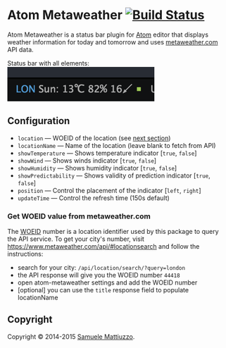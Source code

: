 # Atom Metaweather [![Build Status](https://travis-ci.org/samuele-mattiuzzo/atom-metaweather.svg?branch=master)](https://travis-ci.org/samuele-mattiuzzo/atom-metaweather)

Atom Metaweather is a status bar plugin for [Atom](http://atom.io) editor that displays weather information for today and tomorrow
and uses [metaweather.com](https://www.metaweather.com) API data.

Status bar with all elements:
![Atom Metaweather 0.1.6 in action](https://github.com/samuele-mattiuzzo/atom-metaweather/blob/master/screenshot.png?raw=true)


## Configuration

* `location` &mdash; WOEID of the location (see [next section](#woied-help))
* `locationName` &mdash; Name of the location (leave blank to fetch from API)
* `showTemperature` &mdash; Shows temperature indicator [`true`, `false`]
* `showWind` &mdash; Shows winds indicator [`true`, `false`]
* `showHumidity` &mdash; Shows humidity indicator [`true`, `false`]
* `showPredictability` &mdash; Shows validity of prediction indicator [`true`, `false`]
* `position` &mdash; Control the placement of the indicator [`left`, `right`]
* `updateTime` &mdash; Control the refresh time (150s default)


### Get WOEID value from metaweather.com

The [WOEID](https://developer.yahoo.com/geo/geoplanet/guide/concepts.html) number is a location identifier used by this package to query the API service.
To get your city's number, visit https://www.metaweather.com/api/#locationsearch and follow the instructions:
- search for your city: `/api/location/search/?query=london`
- the API response will give you the WOEID number `44418`
- open atom-metaweather settings and add the WOEID number
- [optional] you can use the `title` response field to populate locationName


## Copyright

Copyright &copy; 2014-2015 [Samuele Mattiuzzo](https://samuele-mattiuzzo.github.io).
